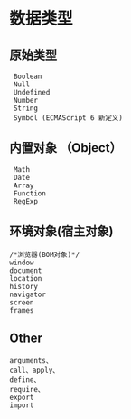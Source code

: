 # 数据类型


## 原始类型


```
 Boolean
 Null
 Undefined
 Number
 String
 Symbol (ECMAScript 6 新定义)
```

## 内置对象 （Object）


```
 Math
 Date
 Array
 Function
 RegExp
```

## 环境对象(宿主对象)


```
/*浏览器(BOM对象)*/
window
document
location
history
navigator
screen
frames
```


## Other


```
arguments、
call、apply、
define、
require、
export
import
```


